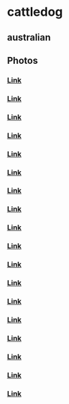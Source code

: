 # cattledog
## australian
## Photos
### [Link](https://images.dog.ceo/breeds/cattledog-australian/IMG_0206.jpg)
### [Link](https://images.dog.ceo/breeds/cattledog-australian/IMG_1042.jpg)
### [Link](https://images.dog.ceo/breeds/cattledog-australian/IMG_1062.jpg)
### [Link](https://images.dog.ceo/breeds/cattledog-australian/IMG_1211.jpg)
### [Link](https://images.dog.ceo/breeds/cattledog-australian/IMG_1418.jpg)
### [Link](https://images.dog.ceo/breeds/cattledog-australian/IMG_1688.jpg)
### [Link](https://images.dog.ceo/breeds/cattledog-australian/IMG_2432.jpg)
### [Link](https://images.dog.ceo/breeds/cattledog-australian/IMG_3056.jpg)
### [Link](https://images.dog.ceo/breeds/cattledog-australian/IMG_3469.jpg)
### [Link](https://images.dog.ceo/breeds/cattledog-australian/IMG_3668.jpg)
### [Link](https://images.dog.ceo/breeds/cattledog-australian/IMG_4379.jpg)
### [Link](https://images.dog.ceo/breeds/cattledog-australian/IMG_4386.jpg)
### [Link](https://images.dog.ceo/breeds/cattledog-australian/IMG_4421.jpg)
### [Link](https://images.dog.ceo/breeds/cattledog-australian/IMG_5177.jpg)
### [Link](https://images.dog.ceo/breeds/cattledog-australian/IMG_5481.jpg)
### [Link](https://images.dog.ceo/breeds/cattledog-australian/IMG_7057.jpg)
### [Link](https://images.dog.ceo/breeds/cattledog-australian/IMG_7506.jpg)
### [Link](https://images.dog.ceo/breeds/cattledog-australian/IMG_9350.jpg)